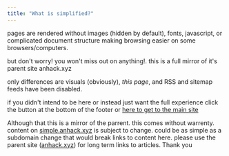 ```yaml
---
title: "What is simplified?"
---
```


pages are rendered without images (hidden by default), fonts, javascript, or complicated document structure making browsing easier on some browsers/computers.

but don't worry! you won't miss out on anything!. this is a full mirror of it's parent site anhack.xyz

only differences are visuals (obviously), *this page*, and RSS and sitemap feeds have been disabled.

if you didn't intend to be here or instead just want the full experience click the button at the bottom of the footer or [here to get to the main site](https://anhack.xyz/)

Although that this is a mirror of the parrent. this comes without warrenty. content on [simple.anhack.xyz](https://simple.anhack.xyz/) is subject to change. could be as simple as a subdomain change that would break links to content here. please use the parent site ([anhack.xyz](https://anhack.xyz/)) for long term links to articles. Thank you

